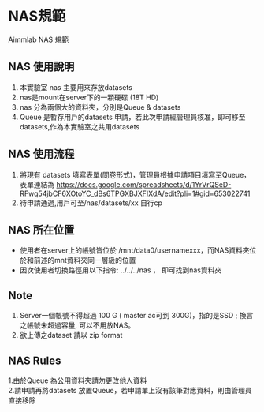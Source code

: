 # NAS規範 
Aimmlab NAS 規範

## NAS 使用說明  
1. 本實驗室 nas 主要用來存放datasets
2. nas是mount在server下的一顆硬碟 (18T HD)  
3. nas 分為兩個大的資料夾，分別是Queue & datasets
4. Queue 是暫存用戶的datasets 申請，若此次申請經管理員核准，即可移至datasets,作為本實驗室之共用datasets 

## NAS 使用流程 
1. 將現有 datasets 填寫表單(問卷形式)，管理員根據申請項目填寫至Queue，表單連結為 
https://docs.google.com/spreadsheets/d/1YrVrQSeD-RFwq54jbCF6XOtoYC_dBs6TPGXBJXFIXdA/edit?pli=1#gid=653022741
3. 待申請通過,用戶可至/nas/datasets/xx 自行cp  

## NAS 所在位置
* 使用者在server上的帳號皆位於 /mnt/data0/usernamexxx，而NAS資料夾位於和前述的mnt資料夾同一層級的位置
* 因次使用者切換路徑用以下指令: ../../../nas ， 即可找到nas資料夾

## Note 
1. Server一個帳號不得超過 100 G ( master ac可到 300G)，指的是SSD ; 換言之帳號未超過容量, 可以不用放NAS。  
2. 欲上傳之dataset 請以 zip format  

## NAS Rules  
1.由於Queue 為公用資料夾請勿更改他人資料  
2.請申請再將datasets 放置Queue，若申請單上沒有該筆對應資料，則由管理員直接移除



 

